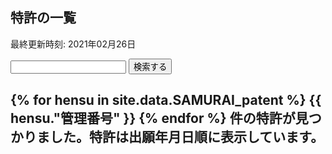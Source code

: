 <article class="wrap search_prof search_article">
  <div class="main_frame clearfix">
    <section class="contents articles">
      <h2 class="pagetitle">特許の一覧</h2>
        <p class="txt text-right">最終更新時刻: 2021年02月26日
        </p>
      <div class="paper_list">
        <div id="search_keyword">
          <div class="search_block row">
            <form action="★★パス/patent" accept-charset="UTF-8" method="get">
              <input type="search" name="q" id="search_word" value="" class="col-md-10 txt_input txt_result" placeholder="">
              <input type="submit" name="commit" value="検索する" class="btn" data-disable-with="検索する">
            </form>
          </div>
        </div>
        <h2 class="result-summary">
          {% for hensu in site.data.SAMURAI_patent %}
          {{ hensu."管理番号" }}
          {% endfor %}
          件の特許が見つかりました。特許は出願年月日順に表示しています。
        </h2>
      </div>
    </section>
    <div id="bnr_link">
      <div class="clearfix">
      </div>
    </div>
  </div>
</article>

